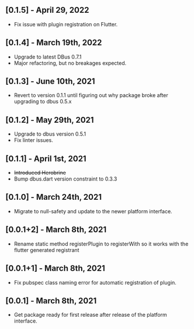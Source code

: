 ## [0.1.5] - April 29, 2022
* Fix issue with plugin registration on Flutter.

## [0.1.4] - March 19th, 2022
* Upgrade to latest DBus 0.7.1
* Major refactoring, but no breakages expected.

## [0.1.3] - June 10th, 2021
* Revert to version 0.1.1 until figuring out why package broke after upgrading to dbus 0.5.x

## [0.1.2] - May 29th, 2021
* Upgrade to dbus version 0.5.1
* Fix linter issues. 

## [0.1.1] - April 1st, 2021

* ~~Introduced Herobrine~~
* Bump dbus.dart version constraint to 0.3.3

## [0.1.0] - March 24th, 2021

* Migrate to null-safety and update to the newer platform interface.

## [0.0.1+2] - March 8th, 2021

* Rename static method registerPlugin to registerWith so it works with the flutter generated registrant 

## [0.0.1+1] - March 8th, 2021

* Fix pubspec class naming error for automatic registration of plugin.

## [0.0.1] - March 8th, 2021

* Get package ready for first release after release of the platform interface.